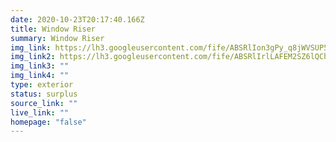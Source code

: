 ```yaml
---
date: 2020-10-23T20:17:40.166Z
title: Window Riser
summary: Window Riser
img_link: https://lh3.googleusercontent.com/fife/ABSRlIon3gPy_q8jWVSUP5ioDJSat6aqiTlSA0df3WCrRx1PUenfk1EFM7sfIOOx0ZrpfmA-TJ2-VOYKRCDjcVK_PAgzHp5Bgt6go9Tw23K-RtVpGBPppD1KpdMsaZZ4XKGpkKJszItfpUJcSBlNqKbsBl5XD_HdyQa3-UEQZ1HMyyzQm8sSK8V2re7rhSUiXSLAjPDh49s1NX4YD6iTCimzDlbI9bJbTdPpzn0Wl0XZ7mOsoLRvApS1qF7Q62yFeJLEbgOAjFWKHhqR1YHrS7yrJUTdRZvan_CWUUJs44BHOrl-jztCC15Wc4RKCMglbyR8Oy9x4bkR3XpeBa5aqKGLURLfbHKVHw6g5AfY5Eqp3VP1hwoU6csuZdKnir--OWKPGVeIvc_OZv6EophLaa4tP8xU5tFC8vjaXHx936JO1t0XbWngPMhAV3wfx9a1UNLKe2u5rebVZS7d2sUUNW_AXcL-6bNf2XJsdsxzRbsR64bEG6nWVXNPMlUCI2gRkfuxo8OBDgd9_Zc31cETAhUs5TI8ZNMmQOgiMgDMEhUrS9Zy7MixxRUk1sTMA2TOl0OWOUFR7Y1G_GFxBEkctyOST1DXJBGvj4-NMSfWFRu4RqgFalk42NwFcOQ7RarwSkbigIH2AU312FvnPp839IuHz2jL_KMlX-aiADlvXWHMcKtvdv1FuRmyoRlZfu2dKeGbYESx25BqWEPGMszvvKZlmqjW9BMkF0ZSyA=w656-h666-ft
img_link2: https://lh3.googleusercontent.com/fife/ABSRlIrlLAFEM2SZ6lQCh8ib661uEM8qjEMZm9RQh7vuyYpb6EP78VhXn1S-UNtqmePWcBahzqGorjUQ68UlYTzf_1MPyB08V9lZbEuECN15Xd7Of9r4LIG4zlWEvhoHqQGHlRw-vNWPogJSC2l4RLutll6UTvOV5zNO5tigwlPw_uj_AsyWXXDpedOmsRScVf0E2sTCqB4bAdOr8Tvz_tLoh1u-Sq2I6VzaBrPPwgqHXsypVoKkzEivCwI2sBpo1yjjO-P8psR2hGE8WPVf_1BEyNrHI6Ooz2J9VsL9RjvvZxnX4MlcZPGA1hzzssiDBpYF2ls_F9nI12K08Sds5fIpCo-IaW7OyswjpwQbh-nrkXvAcv0_GZQowMTxzPtlwfmrR4FIao1ImD5Rari2tTNWcOEjjkTAqhvvrKyAqo-Iy4luT1u-BFsowFjB8mhDTbtWTQIg_LqHDKD4cShoqsm51DADJgeNxaVbDJktZuMssaqMjM260R7MzaxqGTs36UeMQkreJtKZ5_RwNcM4PdrTWRMWFL5SAqKo7zjjcEO8Jlgq4MyGgbEpBQaAnmGBA_3PEMjoaSCGlRgLgkE5iyZI5ld4jv95MlmyVC3fqXkyVxS1un3jZQ43M0FgwWbAUOIEZ6iBTARjbXw3Mh947HRIARMza6BNBKCiJ2xjqDjFSeK3DdGK9TdZFqrXSdWDRNDwbD4Nd20AcbdDkw9GZu2tkIeMFnaSoRTY4Q=w656-h666-ft
img_link3: ""
img_link4: ""
type: exterior
status: surplus
source_link: ""
live_link: ""
homepage: "false"
---
```

